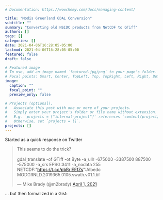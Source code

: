 ```yaml
---
# Documentation: https://wowchemy.com/docs/managing-content/

title: "Modis Greenland GDAL Conversion"
subtitle: ""
summary: "Converting old NSIDC products from NetCDF to GTiff"
authors: []
tags: []
categories: []
date: 2021-04-06T16:28:05-05:00
lastmod: 2021-04-06T16:28:05-05:00
featured: false
draft: false

# Featured image
# To use, add an image named `featured.jpg/png` to your page's folder.
# Focal points: Smart, Center, TopLeft, Top, TopRight, Left, Right, BottomLeft, Bottom, BottomRight.
image:
  caption: ""
  focal_point: ""
  preview_only: false

# Projects (optional).
#   Associate this post with one or more of your projects.
#   Simply enter your project's folder or file name without extension.
#   E.g. `projects = ["internal-project"]` references `content/project/deep-learning/index.md`.
#   Otherwise, set `projects = []`.
projects: []
---
```

Started as a quick response on Twitter
<blockquote class="twitter-tweet"><p lang="und" dir="ltr">This seems to do the trick? <br><br>gdal_translate -of GTiff -ot Byte -a_ullr -675000 -3387500 887500 -575000 -a_srs EPSG:3411 -a_nodata 255 NETCDF:&quot;<a href="https://t.co/pbBrlEEfZs">https://t.co/pbBrlEEfZs</a>&quot;:Albedo MODGRNLD.2019365.0105.swath.v01.1.tif</p>&mdash; Mike Brady (@m2brady) <a href="https://twitter.com/m2brady/status/1377768865522978824?ref_src=twsrc%5Etfw">April 1, 2021</a></blockquote> <script async src="https://platform.twitter.com/widgets.js" charset="utf-8"></script>

... but then formalized in a Gist:

<script src="https://gist.github.com/m9brady/652d8178a27092ec5398de3558ed9714.js"></script>
